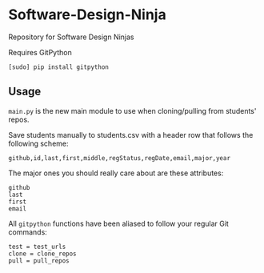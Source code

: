 Software-Design-Ninja
=====================

Repository for Software Design Ninjas


Requires GitPython

``` 
[sudo] pip install gitpython
```

## Usage

`main.py` is the new main module to use when cloning/pulling from students' repos. 

Save students manually to students.csv with a header row that follows the following scheme:
```
github,id,last,first,middle,regStatus,regDate,email,major,year
```
The major ones you should really care about are these attributes:
```
github
last
first
email
```

All `gitpython` functions have been aliased to follow your regular Git commands:
```
test = test_urls
clone = clone_repos
pull = pull_repos
```